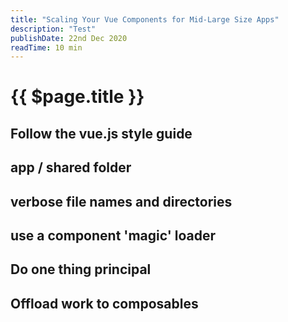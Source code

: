 ```yaml
---
title: "Scaling Your Vue Components for Mid-Large Size Apps"
description: "Test"
publishDate: 22nd Dec 2020
readTime: 10 min
---
```


# {{ $page.title }}

## Follow the vue.js style guide

## app / shared folder

## verbose file names and directories

## use a component 'magic' loader

## Do one thing principal

## Offload work to composables

## 
